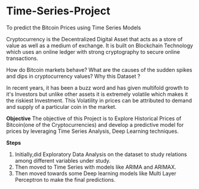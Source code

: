# Time-Series-Project
To predict the Bitcoin Prices using Time Series Models

Cryptocurrency is the Decentralized Digital Asset that acts as a store of value as well as a medium of exchange. It is built on Blockchain Technology which uses an online ledger with strong cryptography to secure online transactions.

How do Bitcoin markets behave? What are the causes of the sudden spikes and dips in cryptocurrency values?
Why this Dataset ? 

In recent years, it has been a buzz word and has given multifold growth to it's Investors but unlike other assets it is extremely volatile which makes it the riskiest Investment. This Volatility in prices can be attributed to demand and supply of a particular coin in the market.

**Objective**
The objective of this Project is to Explore Historical Prices of Bitcoin(one of the Cryptocurrencies) and develop a predictive model for prices by leveraging Time Series Analysis, Deep Learning techniques.

**Steps**
1.	Initially,did Exploratory Data Analysis on the dataset to study relations among different variables under study.
2.	Then moved to Time Series with models like ARIMA and ARIMAX.
3.	Then moved towards some Deep learning models like Multi Layer Perceptron to make the final predictions.


